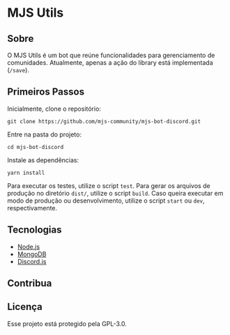 <!--
<p align=center>
  <img src="https://raw.githubusercontent.com/mjs-community/api-e-food/master/docs/e-food-docs.png" width=300px>
</p>
-->
# MJS Utils
## Sobre
O MJS Utils é um bot que reúne funcionalidades para gerenciamento de comunidades. Atualmente, apenas a ação do library está implementada (`/save`).
## Primeiros Passos
Inicialmente, clone o repositório:
```
git clone https://github.com/mjs-community/mjs-bot-discord.git
```

Entre na pasta do projeto:

```
cd mjs-bot-discord
```
Instale as dependências:
```
yarn install
```

Para executar os testes, utilize o script `test`. Para gerar os arquivos de produção no diretório `dist/`, utilize o script `build`. Caso queira executar em modo de produção ou desenvolvimento, utilize o script `start` ou `dev`, respectivamente.

## Tecnologias
- [Node.js](https://nodejs.org)
- [MongoDB](https://www.mongodb.com/)
- [Discord.js](https://discordjs.guide/)

## Contribua

## Licença
Esse projeto está protegido pela GPL-3.0.
